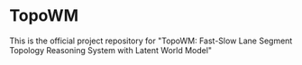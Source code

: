 # TopoWM
This is the official project repository for "TopoWM: Fast-Slow Lane Segment Topology Reasoning System with Latent World Model"

